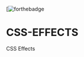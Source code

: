[![forthebadge](https://forthebadge.com/images/badges/built-with-resentment.svg)
# CSS-EFFECTS
CSS Effects

